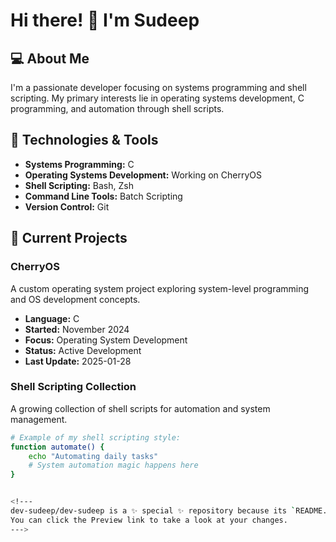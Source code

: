# Hi there! 👋 I'm Sudeep

## 💻 About Me
I'm a passionate developer focusing on systems programming and shell scripting. My primary interests lie in operating systems development, C programming, and automation through shell scripts.

## 🔧 Technologies & Tools
- **Systems Programming:** C
- **Operating Systems Development:** Working on CherryOS
- **Shell Scripting:** Bash, Zsh
- **Command Line Tools:** Batch Scripting
- **Version Control:** Git

## 🚀 Current Projects

### CherryOS
A custom operating system project exploring system-level programming and OS development concepts.
- **Language:** C
- **Started:** November 2024
- **Focus:** Operating System Development
- **Status:** Active Development
- **Last Update:** 2025-01-28

### Shell Scripting Collection
A growing collection of shell scripts for automation and system management.
```bash
# Example of my shell scripting style:
function automate() {
    echo "Automating daily tasks"
    # System automation magic happens here
}


<!---
dev-sudeep/dev-sudeep is a ✨ special ✨ repository because its `README.md` (this file) appears on your GitHub profile.
You can click the Preview link to take a look at your changes.
--->
